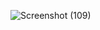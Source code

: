 ![Screenshot (109)](https://github.com/kapilnish/Animated-skill-bar/assets/91783684/01f15105-b8cd-478e-855b-2937dbb091e5)
